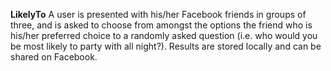 **LikelyTo** A user is presented with his/her Facebook friends in groups of three, and is asked to choose from amongst the options the friend who is his/her preferred choice to a randomly asked question (i.e. who would you be most likely to party with all night?). Results are stored locally and can be shared on Facebook.
